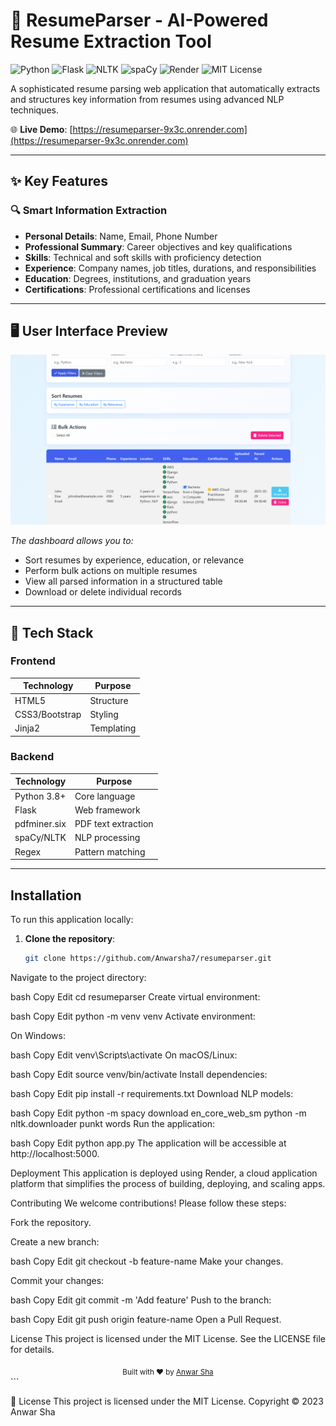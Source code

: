 # 📄 ResumeParser - AI-Powered Resume Extraction Tool

![Python](https://img.shields.io/badge/Python-3.8+-blue?logo=python)
![Flask](https://img.shields.io/badge/Flask-2.3-green?logo=flask)
![NLTK](https://img.shields.io/badge/NLTK-3.8.1-orange)
![spaCy](https://img.shields.io/badge/spaCy-3.7-red)
![Render](https://img.shields.io/badge/Hosted%20on-Render-46B3E6?logo=render)
![MIT License](https://img.shields.io/badge/License-MIT-yellow)

A sophisticated resume parsing web application that automatically extracts and structures key information from resumes using advanced NLP techniques.

🌐 **Live Demo**: [https://resumeparser-9x3c.onrender.com](https://resumeparser-9x3c.onrender.com)

---

## ✨ Key Features

### 🔍 Smart Information Extraction
- **Personal Details**: Name, Email, Phone Number
- **Professional Summary**: Career objectives and key qualifications
- **Skills**: Technical and soft skills with proficiency detection
- **Experience**: Company names, job titles, durations, and responsibilities
- **Education**: Degrees, institutions, and graduation years
- **Certifications**: Professional certifications and licenses

---

## 🖥️ User Interface Preview

![Resume Management Dashboard](images/image.png)

*The dashboard allows you to:*
- Sort resumes by experience, education, or relevance
- Perform bulk actions on multiple resumes
- View all parsed information in a structured table
- Download or delete individual records

---

## 🚀 Tech Stack

### Frontend

| Technology      | Purpose      |
|-----------------|--------------|
| HTML5           | Structure    |
| CSS3/Bootstrap  | Styling      |
| Jinja2          | Templating   |

### Backend

| Technology      | Purpose             |
|-----------------|---------------------|
| Python 3.8+     | Core language        |
| Flask           | Web framework        |
| pdfminer.six    | PDF text extraction  |
| spaCy/NLTK      | NLP processing       |
| Regex           | Pattern matching     |

---

 
## Installation

To run this application locally:

1. **Clone the repository**:

   ```bash
   git clone https://github.com/Anwarsha7/resumeparser.git
Navigate to the project directory:

bash
Copy
Edit
cd resumeparser
Create virtual environment:

bash
Copy
Edit
python -m venv venv
Activate environment:

On Windows:

bash
Copy
Edit
venv\Scripts\activate
On macOS/Linux:

bash
Copy
Edit
source venv/bin/activate
Install dependencies:

bash
Copy
Edit
pip install -r requirements.txt
Download NLP models:

bash
Copy
Edit
python -m spacy download en_core_web_sm
python -m nltk.downloader punkt words
Run the application:

bash
Copy
Edit
python app.py
The application will be accessible at http://localhost:5000.

Deployment
This application is deployed using Render, a cloud application platform that simplifies the process of building, deploying, and scaling apps.

Contributing
We welcome contributions! Please follow these steps:

Fork the repository.

Create a new branch:

bash
Copy
Edit
git checkout -b feature-name
Make your changes.

Commit your changes:

bash
Copy
Edit
git commit -m 'Add feature'
Push to the branch:

bash
Copy
Edit
git push origin feature-name
Open a Pull Request.

License
This project is licensed under the MIT License. See the LICENSE file for details.

<div align="center"> <sub>Built with ❤️ by <a href="https://github.com/Anwarsha7">Anwar Sha</a></sub> </div> ```

📜 License
This project is licensed under the MIT License.
Copyright © 2023 Anwar Sha
